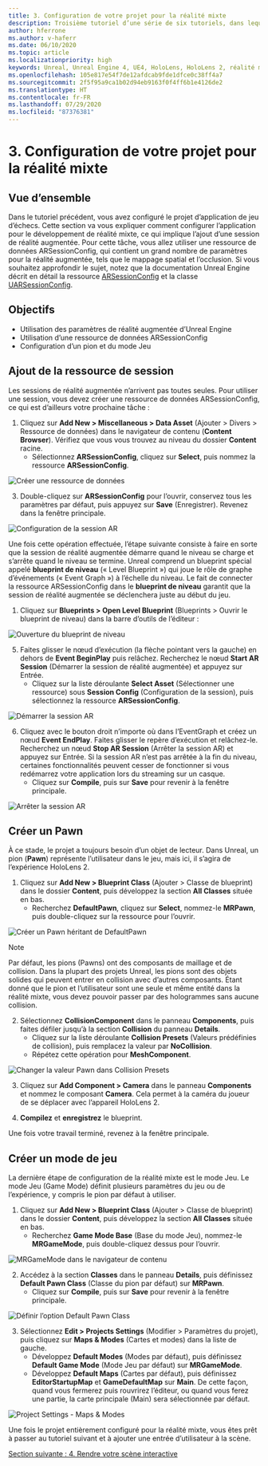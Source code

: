 ```yaml
---
title: 3. Configuration de votre projet pour la réalité mixte
description: Troisième tutoriel d’une série de six tutoriels, dans lequel vous apprenez à créer une application de jeu d’échecs simple avec Unreal Engine 4 et le plug-in UX Tools du Mixed Reality Toolkit
author: hferrone
ms.author: v-haferr
ms.date: 06/10/2020
ms.topic: article
ms.localizationpriority: high
keywords: Unreal, Unreal Engine 4, UE4, HoloLens, HoloLens 2, réalité mixte, tutoriel, bien démarrer, mrtk, uxt, UX Tools, documentation
ms.openlocfilehash: 105e817e54f7de12afdcab9fde1dfce0c38ff4a7
ms.sourcegitcommit: 2f5f95a9ca1b02d94eb9163f0f4ff6b1e4126de2
ms.translationtype: HT
ms.contentlocale: fr-FR
ms.lasthandoff: 07/29/2020
ms.locfileid: "87376381"
---
```

# <a name="3-setting-up-your-project-for-mixed-reality"></a>3. Configuration de votre projet pour la réalité mixte

## <a name="overview"></a>Vue d’ensemble

Dans le tutoriel précédent, vous avez configuré le projet d’application de jeu d’échecs. Cette section va vous expliquer comment configurer l’application pour le développement de réalité mixte, ce qui implique l’ajout d’une session de réalité augmentée. Pour cette tâche, vous allez utiliser une ressource de données ARSessionConfig, qui contient un grand nombre de paramètres pour la réalité augmentée, tels que le mappage spatial et l’occlusion. Si vous souhaitez approfondir le sujet, notez que la documentation Unreal Engine décrit en détail la ressource [ARSessionConfig](https://docs.unrealengine.com/en-US/PythonAPI/class/ARSessionConfig.html) et la classe [UARSessionConfig](https://docs.unrealengine.com/en-US/API/Runtime/AugmentedReality/UARSessionConfig/index.html).

## <a name="objectives"></a>Objectifs
* Utilisation des paramètres de réalité augmentée d’Unreal Engine 
* Utilisation d’une ressource de données ARSessionConfig
* Configuration d’un pion et du mode Jeu

## <a name="adding-the-session-asset"></a>Ajout de la ressource de session
Les sessions de réalité augmentée n’arrivent pas toutes seules. Pour utiliser une session, vous devez créer une ressource de données ARSessionConfig, ce qui est d’ailleurs votre prochaine tâche :

1. Cliquez sur **Add New > Miscellaneous > Data Asset** (Ajouter > Divers > Ressource de données) dans le navigateur de contenu (**Content Browser**). Vérifiez que vous vous trouvez au niveau du dossier **Content** racine. 
    * Sélectionnez **ARSessionConfig**, cliquez sur **Select**, puis nommez la ressource **ARSessionConfig**.

![Créer une ressource de données](images/unreal-uxt/3-createasset.PNG)

3. Double-cliquez sur **ARSessionConfig** pour l’ouvrir, conservez tous les paramètres par défaut, puis appuyez sur **Save** (Enregistrer). Revenez dans la fenêtre principale. 

![Configuration de la session AR](images/unreal-uxt/3-arsessionconfig.PNG)

Une fois cette opération effectuée, l’étape suivante consiste à faire en sorte que la session de réalité augmentée démarre quand le niveau se charge et s’arrête quand le niveau se termine. Unreal comprend un blueprint spécial appelé **blueprint de niveau** (« Level Blueprint ») qui joue le rôle de graphe d’événements (« Event Graph ») à l’échelle du niveau. Le fait de connecter la ressource ARSessionConfig dans le **blueprint de niveau** garantit que la session de réalité augmentée se déclenchera juste au début du jeu.

1. Cliquez sur **Blueprints > Open Level Blueprint** (Blueprints > Ouvrir le blueprint de niveau) dans la barre d’outils de l’éditeur : 

![Ouverture du blueprint de niveau](images/unreal-uxt/3-level-blueprint.PNG)

5. Faites glisser le nœud d’exécution (la flèche pointant vers la gauche) en dehors de **Event BeginPlay** puis relâchez. Recherchez le nœud **Start AR Session** (Démarrer la session de réalité augmentée) et appuyez sur Entrée.  
    * Cliquez sur la liste déroulante **Select Asset** (Sélectionner une ressource) sous **Session Config** (Configuration de la session), puis sélectionnez la ressource **ARSessionConfig**. 

![Démarrer la session AR](images/unreal-uxt/3-start-ar-session.PNG)

6. Cliquez avec le bouton droit n’importe où dans l’EventGraph et créez un nœud **Event EndPlay**. Faites glisser le repère d’exécution et relâchez-le. Recherchez un nœud **Stop AR Session** (Arrêter la session AR) et appuyez sur Entrée. Si la session AR n’est pas arrêtée à la fin du niveau, certaines fonctionnalités peuvent cesser de fonctionner si vous redémarrez votre application lors du streaming sur un casque. 
    * Cliquez sur **Compile**, puis sur **Save** pour revenir à la fenêtre principale.

![Arrêter la session AR](images/unreal-uxt/3-stoparsession.PNG)

## <a name="create-a-pawn"></a>Créer un Pawn
À ce stade, le projet a toujours besoin d’un objet de lecteur. Dans Unreal, un pion (**Pawn**) représente l’utilisateur dans le jeu, mais ici, il s’agira de l’expérience HoloLens 2.

1. Cliquez sur **Add New > Blueprint Class** (Ajouter > Classe de blueprint) dans le dossier **Content**, puis développez la section **All Classes** située en bas. 
    * Recherchez **DefaultPawn**, cliquez sur **Select**, nommez-le **MRPawn**, puis double-cliquez sur la ressource pour l’ouvrir. 

![Créer un Pawn héritant de DefaultPawn](images/unreal-uxt/3-defaultpawn.PNG)

> [!NOTE]
> Par défaut, les pions (Pawns) ont des composants de maillage et de collision. Dans la plupart des projets Unreal, les pions sont des objets solides qui peuvent entrer en collision avec d’autres composants. Étant donné que le pion et l’utilisateur sont une seule et même entité dans la réalité mixte, vous devez pouvoir passer par des hologrammes sans aucune collision. 

2. Sélectionnez **CollisionComponent** dans le panneau **Components**, puis faites défiler jusqu’à la section **Collision** du panneau **Details**. 
    * Cliquez sur la liste déroulante **Collision Presets** (Valeurs prédéfinies de collision), puis remplacez la valeur par **NoCollision**. 
    * Répétez cette opération pour **MeshComponent**.

![Changer la valeur Pawn dans Collision Presets](images/unreal-uxt/3-nocollision.PNG)

3. Cliquez sur **Add Component > Camera** dans le panneau **Components** et nommez le composant **Camera**. Cela permet à la caméra du joueur de se déplacer avec l’appareil HoloLens 2.

4. **Compilez** et **enregistrez** le blueprint.

Une fois votre travail terminé, revenez à la fenêtre principale.

## <a name="create-a-game-mode"></a>Créer un mode de jeu
La dernière étape de configuration de la réalité mixte est le mode Jeu. Le mode Jeu (Game Mode) définit plusieurs paramètres du jeu ou de l’expérience, y compris le pion par défaut à utiliser.

1.  Cliquez sur **Add New > Blueprint Class** (Ajouter > Classe de blueprint) dans le dossier **Content**, puis développez la section **All Classes** située en bas. 
    * Recherchez **Game Mode Base** (Base du mode Jeu), nommez-le **MRGameMode**, puis double-cliquez dessus pour l’ouvrir. 

![MRGameMode dans le navigateur de contenu](images/unreal-uxt/3-gamemode.PNG)

2.  Accédez à la section **Classes** dans le panneau **Details**, puis définissez **Default Pawn Class** (Classe du pion par défaut) sur **MRPawn**. 
    * Cliquez sur **Compile**, puis sur **Save** pour revenir à la fenêtre principale. 

![Définir l’option Default Pawn Class](images/unreal-uxt/3-setpawn.PNG)

3.  Sélectionnez **Edit > Projects Settings** (Modifier > Paramètres du projet), puis cliquez sur **Maps & Modes** (Cartes et modes) dans la liste de gauche. 
    * Développez **Default Modes** (Modes par défaut), puis définissez **Default Game Mode** (Mode Jeu par défaut) sur **MRGameMode**. 
    * Développez **Default Maps** (Cartes par défaut), puis définissez **EditorStartupMap** et **GameDefaultMap** sur **Main**. De cette façon, quand vous fermerez puis rouvrirez l’éditeur, ou quand vous ferez une partie, la carte principale (Main) sera sélectionnée par défaut.

![Project Settings - Maps & Modes](images/unreal-uxt/3-mapsandmodes.PNG)

Une fois le projet entièrement configuré pour la réalité mixte, vous êtes prêt à passer au tutoriel suivant et à ajouter une entrée d’utilisateur à la scène. 

[Section suivante : 4. Rendre votre scène interactive](unreal-uxt-ch4.md)